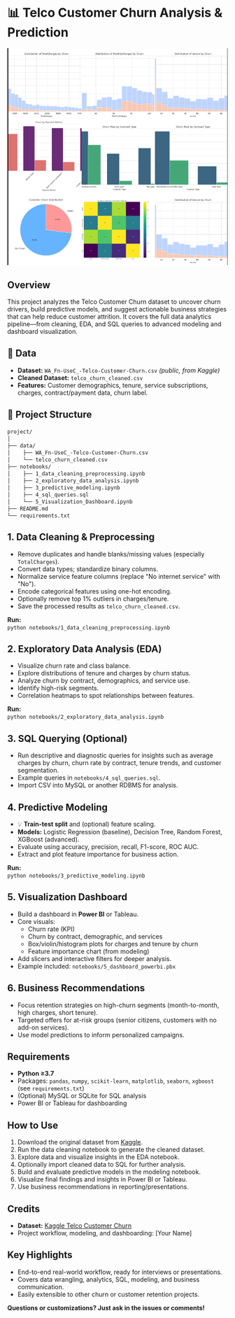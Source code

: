 # 📊 Telco Customer Churn Analysis & Prediction
![Main Interface](./screenshot/image1.png)

## Overview

This project analyzes the Telco Customer Churn dataset to uncover churn drivers, build predictive models, and suggest actionable business strategies that can help reduce customer attrition. It covers the full data analytics pipeline—from cleaning, EDA, and SQL queries to advanced modeling and dashboard visualization.

## 📁 Data

- **Dataset:** `WA_Fn-UseC_-Telco-Customer-Churn.csv` *(public, from Kaggle)*
- **Cleaned Dataset:** `telco_churn_cleaned.csv`
- **Features:** Customer demographics, tenure, service subscriptions, charges, contract/payment data, churn label.

## 🚀 Project Structure

```
project/
│
├── data/
│    ├── WA_Fn-UseC_-Telco-Customer-Churn.csv
│    └── telco_churn_cleaned.csv
├── notebooks/
│    ├── 1_data_cleaning_preprocessing.ipynb
│    ├── 2_exploratory_data_analysis.ipynb
│    ├── 3_predictive_modeling.ipynb
│    ├── 4_sql_queries.sql
│    └── 5_Visualization_Dashboard.ipynb
├── README.md
└── requirements.txt
```

## 1. Data Cleaning & Preprocessing

- Remove duplicates and handle blanks/missing values (especially `TotalCharges`).
- Convert data types; standardize binary columns.
- Normalize service feature columns (replace "No internet service" with "No").
- Encode categorical features using one-hot encoding.
- Optionally remove top 1% outliers in charges/tenure.
- Save the processed results as `telco_churn_cleaned.csv`.

**Run:**  
`python notebooks/1_data_cleaning_preprocessing.ipynb`

## 2. Exploratory Data Analysis (EDA)

- Visualize churn rate and class balance.
- Explore distributions of tenure and charges by churn status.
- Analyze churn by contract, demographics, and service use.
- Identify high-risk segments.
- Correlation heatmaps to spot relationships between features.

**Run:**  
`python notebooks/2_exploratory_data_analysis.ipynb`

## 3. SQL Querying (Optional)

- Run descriptive and diagnostic queries for insights such as average charges by churn, churn rate by contract, tenure trends, and customer segmentation.
- Example queries in `notebooks/4_sql_queries.sql`.
- Import CSV into MySQL or another RDBMS for analysis.

## 4. Predictive Modeling

- 💡 **Train-test split** and (optional) feature scaling.
- **Models:** Logistic Regression (baseline), Decision Tree, Random Forest, XGBoost (advanced).
- Evaluate using accuracy, precision, recall, F1-score, ROC AUC.
- Extract and plot feature importance for business action.

**Run:**  
`python notebooks/3_predictive_modeling.ipynb`

## 5. Visualization Dashboard

- Build a dashboard in **Power BI** or Tableau.
- Core visuals:
    - Churn rate (KPI)
    - Churn by contract, demographic, and services
    - Box/violin/histogram plots for charges and tenure by churn
    - Feature importance chart (from modeling)
- Add slicers and interactive filters for deeper analysis.
- Example included: `notebooks/5_dashboard_powerbi.pbx`

## 6. Business Recommendations

- Focus retention strategies on high-churn segments (month-to-month, high charges, short tenure).
- Targeted offers for at-risk groups (senior citizens, customers with no add-on services).
- Use model predictions to inform personalized campaigns.

## Requirements

- **Python ≥3.7**
- Packages: `pandas`, `numpy`, `scikit-learn`, `matplotlib`, `seaborn`, `xgboost` (see `requirements.txt`)
- (Optional) MySQL or SQLite for SQL analysis
- Power BI or Tableau for dashboarding

## How to Use

1. Download the original dataset from [Kaggle](https://www.kaggle.com/datasets/blastchar/telco-customer-churn).
2. Run the data cleaning notebook to generate the cleaned dataset.
3. Explore data and visualize insights in the EDA notebook.
4. Optionally import cleaned data to SQL for further analysis.
5. Build and evaluate predictive models in the modeling notebook.
6. Visualize final findings and insights in Power BI or Tableau.
7. Use business recommendations in reporting/presentations.

## Credits

- **Dataset:** [Kaggle Telco Customer Churn](https://www.kaggle.com/datasets/blastchar/telco-customer-churn)
- Project workflow, modeling, and dashboarding: [Your Name]

## Key Highlights

- End-to-end real-world workflow, ready for interviews or presentations.
- Covers data wrangling, analytics, SQL, modeling, and business communication.
- Easily extensible to other churn or customer retention projects.

**Questions or customizations? Just ask in the issues or comments!**
